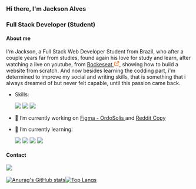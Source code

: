 
### Hi there, I'm Jackson Alves
### Full Stack Developer (Student)

#### About me
I'm Jackson, a Full Stack Web Developer Student from Brazil, 
who after a couple years far from studies, found again his
love for study and learn, after watching a live on youtube,
from <a href="https://www.rocketseat.com.br"> Rockeseat <img src="https://github.com/jackson-alves-182/jackson-alves-182/blob/master/external-link.svg" width="15px"></a>, showing how to build a website from scratch.
And now besides learning the codding part, i'm determined to
improve my social and writing skills, that is something
that i always dreamed of but never felt capable, until 
this passion came back.

- Skills:

    <img src="https://cdn.jsdelivr.net/gh/devicons/devicon/icons/html5/html5-original-wordmark.svg" width="50px" /> <img src="https://cdn.jsdelivr.net/gh/devicons/devicon/icons/css3/css3-original-wordmark.svg" width="50px"/> <img src="https://cdn.jsdelivr.net/gh/devicons/devicon/icons/java/java-original.svg" width="50px" />



- 🔭 I’m currently working on <a href="https://tinyurl.com/4ppkej5z">Figma - OrdoSolis </a> and <a href="https://reddit-copy-nine.vercel.app"> Reddit Copy </a> 
- 🌱 I’m currently learning:
  
  <img src="https://cdn.jsdelivr.net/gh/devicons/devicon/icons/javascript/javascript-original.svg" width="40px" /> <img src="https://cdn.jsdelivr.net/gh/devicons/devicon/icons/react/react-original.svg" width="40px" /> <img src="https://cdn.jsdelivr.net/gh/devicons/devicon/icons/nodejs/nodejs-original.svg" width="40px" /> <img src="https://cdn.jsdelivr.net/gh/devicons/devicon/icons/figma/figma-original.svg" width="40px" />





#### Contact
<a href="https://www.linkedin.com/in/jackson-alves-182-/"><img src="https://cdn.jsdelivr.net/gh/devicons/devicon/icons/linkedin/linkedin-original.svg" width="50px"/></a>


[![Anurag's GitHub stats](https://github-readme-stats.vercel.app/api?username=jackson-alves-182&show_icons=true&theme=radical)](https://github.com/anuraghazra/github-readme-stats)[![Top Langs](https://github-readme-stats.vercel.app/api/top-langs/?username=jackson-alves-182&layout=compact&show_icons=true&theme=radical)](https://github.com/anuraghazra/github-readme-stats)
